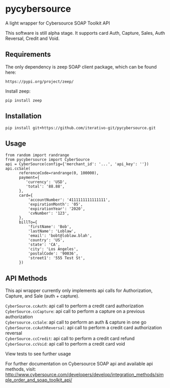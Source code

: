 pycybersource
=============

A light wrapper for Cybersource SOAP Toolkit API

This software is still alpha stage.  It supports card Auth, Capture, Sales, Auth Reversal, Credit and Void.

Requirements
------------
The only dependency is zeep SOAP client package, which can be found here:

    https://pypi.org/project/zeep/
 
Install zeep:

    pip install zeep
 
 
Installation
------------

    pip install git+https://github.com/iterativo-git/pycybersource.git


Usage
-----
    from random import randrange
    from pycybersource import CyberSource
    api = CyberSource(config={'merchant_id': '...', 'api_key': ''})
    api.ccSale(
          referenceCode=randrange(0, 100000),
          payment={
             'currency': 'USD',
             'total': '88.88',
          },
          card={
              'accountNumber': '4111111111111111',
              'expirationMonth': '05',
              'expirationYear': '2020',
              'cvNumber': '123',
          },
          billTo={
              'firstName': 'Bob',
              'lastName': 'Loblaw',
              'email': 'bobt@loblaw.blah',
              'country': 'US',
              'state': 'CA',
              'city': 'Los Angeles',
              'postalCode': '90036',
              'street1': '555 Test St',
          })
       
API Methods
-----------

This api wrapper currently only implements api calls for Authorization, Capture, and Sale (auth + capture).

`CyberSource.ccAuth`: api call to perform a credit card authorization  
`CyberSource.ccCapture`:  api call to perform a capture on a previous authorization  
`Cybersource.ccSale`: api call to perform an auth & capture in one go  
`CyberSource.ccAuthReversal`: api call to perform a credit card authorization reversal  
`CyberSource.ccCredit`: api call to perform a credit card refund
`CyberSource.ccVoid`: api call to perform a credit card void

View tests to see further usage

For further documentation on Cybersource SOAP api and available api methods, visit:   http://www.cybersource.com/developers/develop/integration_methods/simple_order_and_soap_toolkit_api/
